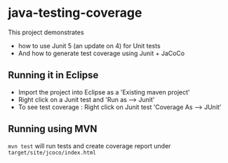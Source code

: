 # java-testing-coverage

This project demonstrates

- how to use Junit 5 (an update on 4) for Unit tests
- And how to generate test coverage using Junit + JaCoCo

## Running it in Eclipse

- Import the project into Eclipse as a 'Existing maven project'
- Right click on a Junit test and 'Run as --> Junit'
- To see test coverage : Right click on Junit test 'Coverage As --> JUnit'

## Running using MVN

`mvn test`  will run tests and create coverage report under `target/site/jcoco/index.html`